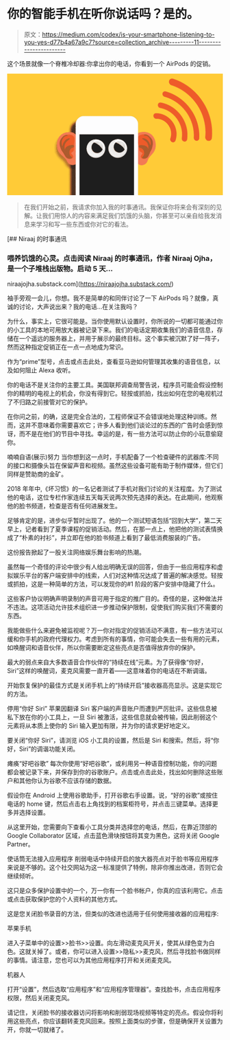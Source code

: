 # 你的智能手机在听你说话吗？是的。

> 原文：<https://medium.com/codex/is-your-smartphone-listening-to-you-yes-d77b4a67a9c7?source=collection_archive---------11----------------------->

这个场景就像一个脊椎冷却器:你拿出你的电话，你看到一个 AirPods 的促销。

![](img/645dd30287821c3e94ff6c70e127ae4c.png)

> 在我们开始之前，我请求你加入我的时事通讯。我保证你将来会有深刻的见解。让我们用惊人的内容来满足我们饥饿的头脑，你甚至可以亲自给我发消息来学习和写一些东西或你对它的看法。

[](https://niraajojha.substack.com/) [## Niraaj 的时事通讯

### 喂养饥饿的心灵。点击阅读 Niraaj 的时事通讯，作者 Niraaj Ojha，是一个子堆栈出版物。启动 5 天…

niraajojha.substack.com](https://niraajojha.substack.com/) 

袖手旁观一会儿，你想。我不是简单的和同伴讨论了一下 AirPods 吗？就像，真诚的讨论，大声说出来？我的电话…在关注我吗？

为什么，事实上，它很可能是。当你使用默认设置时，你所说的一切都可能通过你的小工具的本地可用放大器被记录下来。我们的电话定期收集我们的语音信息，存储在一个遥远的服务器上，并用于展示的最终目标。这个事实被沉默了好一阵子，然而这种指定促销正在一点一点地成为常识。

作为“prime”型号，点击或点击此处，查看亚马逊如何管理其收集的语音信息，以及如何阻止 Alexa 收听。

你的电话不是关注你的主要工具。美国联邦调查局警告说，程序员可能会假设控制你的精明的电视上的机会，你没有得到它。轻按或抓拍，找出如何在您的电视机过了不归路之前接管对它的保护。

在你问之前，的确，这是完全合法的，工程师保证不会错误地处理这种训练。然而，这并不意味着你需要喜欢它；许多人看到他们谈论过的东西的广告时会感到惊讶，而不是在他们的节目中寻找。幸运的是，有一些方法可以防止你的小玩意偷窥你。

喃喃自语(展示)努力
当你想到这一点时，手机配备了一个检查硬件的武器库:不同的接口和摄像头旨在保留声音和视频。虽然这些设备可能有助于制作媒体，但它们同样是赞助商的金矿。

2018 年年中,《坏习惯》的一名记者测试了手机对我们讨论的关注程度。为了测试他的电话，这位专栏作家连续五天每天说两次预先选择的表达。在此期间，他观察他的脸书频道，检查是否有任何进展发生。

足够肯定的是，进步似乎暂时出现了。他的一个测试短语包括“回到大学”，第二天早上，记者看到了夏季课程的促销活动。然后，在那一点上，他把他的测试表情换成了“朴素的衬衫”，并立即在他的脸书频道上看到了最低消费服装的广告。

这份报告掀起了一股关注网络娱乐舞台影响的热潮。

虽然每一个奇怪的评论中很少有人给出明确无误的回答，但由于一些应用程序和虚拟娱乐平台的客户端安排中的线索，人们对这种情况达成了普遍的解决感觉。轻按或抓拍，这是一种简单的方法，可以发现你的#1 阶段的客户安排中隐藏了什么。

这些客户协议明确声明录制的声音可用于指定的推广目的。奇怪的是，这种做法并不违法。这项活动允许技术组织进一步推动保护限制，促使我们购买我们不需要的东西。

我能做些什么来避免被监视呢？万一你对指定的促销活动不满意，有一些方法可以缓和你手机的政府代理权力。考虑到所有的事情，你可能会失去一些有用的元素，如唤醒词和语音伙伴，所以你需要断定这些亮点是否值得放弃你的保护。

最大的弱点来自大多数语音合作伙伴的“持续在线”元素。为了获得像“你好，Siri”这样的唤醒词，麦克风需要一直开着——这意味着你的电话在不断调谐。

开始恢复保护的最佳方式是关闭手机上的“持续开启”接收器高亮显示。这是实现它的方法。

停用“你好 Siri”
苹果因翻译 Siri 客户端的声音账户而遭到严厉批评。这些信息被私下放在你的小工具上，一旦 Siri 被激活，这些信息就会被传输，因此削弱这个元素将从本质上使你的 Siri 输入更加有限，并为你的请求更好地定义。

要关闭“你好 Siri”，请浏览 iOS 小工具的设置，然后是 Siri 和搜索。然后，将“你好，Siri”的调谐功能关闭。

瘫痪“好吧谷歌”
每次你使用“好吧谷歌”，或利用另一种语音控制功能，你的问题都会被记录下来，并保存到你的谷歌账户。点击或点击此处，找出如何删除这些账户和其他你认为谷歌不应该存储的数据。

假设你在 Android 上使用谷歌助手，打开谷歌右手设置。说，“好的谷歌”或按住电话的 home 键，然后点击右上角找到的档案柜符号，并点击三键菜单。选择更多并选择设置。

从这里开始，您需要向下查看小工具分类并选择您的电话，然后，在靠近顶部的 Google Collaborator 区域，点击蓝色滑块按钮将其变为黑色，这将关闭 Google Partner。

使话筒无法接入应用程序
削弱电话中持续开启的放大器亮点对于脸书等应用程序来说是不够的。这个社交网站为这一标准提供了特例，除非你推出改进，否则它会继续倾听。

这只是众多保护设置中的一个，万一你有一个脸书帐户，你真的应该利用它。点击或点击获取保护您的个人资料的其他方式。

这是您关闭脸书录音的方法，但类似的改进也适用于任何使用接收器的应用程序:

苹果手机

进入子菜单中的设置>>脸书>>设置。向左滑动麦克风开关，使其从绿色变为白色。这就关掉了。或者，你可以进入设置>>隐私>>麦克风，然后寻找脸书做同样的事情。请注意，您也可以为其他应用程序打开和关闭麦克风。

机器人

打开“设置”，然后选取“应用程序”和“应用程序管理器”。查找脸书，点击应用程序权限，然后关闭麦克风。

请记住，关闭脸书的接收器访问将影响和削弱现场视频等特定的亮点。假设你将利用这些亮点，你应该翻转麦克风回来。按照上面类似的步骤，但是确保开关设置为开，你就一切就绪了。